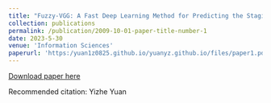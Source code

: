 ```yaml
---
title: "Fuzzy-VGG: A Fast Deep Learning Method for Predicting the Staging of Alzheimer's Disease Based on Brain MRI"
collection: publications
permalink: /publication/2009-10-01-paper-title-number-1
date: 2023-5-30
venue: 'Information Sciences'
paperurl: 'https:/yuan1z0825.github.io/yuanyz.github.io/files/paper1.pdf'
---
```


[Download paper here](http://academicpages.github.io/files/paper11.pdf)

Recommended citation: Yizhe Yuan
